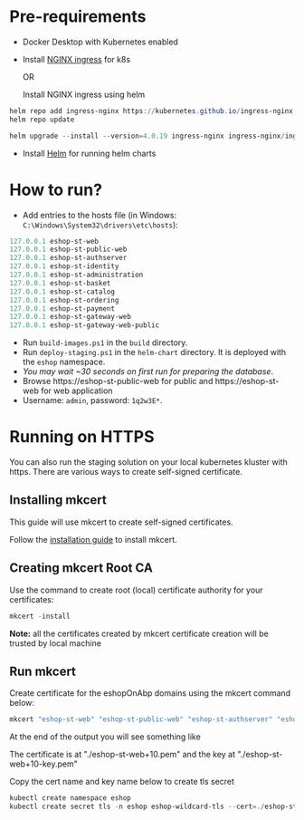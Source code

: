  # Pre-requirements

* Docker Desktop with Kubernetes enabled
* Install [NGINX ingress](https://kubernetes.github.io/ingress-nginx/deploy/) for k8s

    OR

    Install NGINX ingress using helm
```powershell
helm repo add ingress-nginx https://kubernetes.github.io/ingress-nginx
helm repo update

helm upgrade --install --version=4.0.19 ingress-nginx ingress-nginx/ingress-nginx
```
* Install [Helm](https://helm.sh/docs/intro/install/) for running helm charts


# How to run?

* Add entries to the hosts file (in Windows: `C:\Windows\System32\drivers\etc\hosts`):

````powershell
127.0.0.1 eshop-st-web
127.0.0.1 eshop-st-public-web
127.0.0.1 eshop-st-authserver
127.0.0.1 eshop-st-identity
127.0.0.1 eshop-st-administration
127.0.0.1 eshop-st-basket
127.0.0.1 eshop-st-catalog
127.0.0.1 eshop-st-ordering
127.0.0.1 eshop-st-payment
127.0.0.1 eshop-st-gateway-web
127.0.0.1 eshop-st-gateway-web-public
````

* Run `build-images.ps1` in the `build` directory.
* Run `deploy-staging.ps1` in the `helm-chart` directory. It is deployed with the `eshop` namespace.
* *You may wait ~30 seconds on first run for preparing the database*.
* Browse https://eshop-st-public-web for public and https://eshop-st-web for web application
* Username: `admin`, password: `1q2w3E*`.

# Running on HTTPS

You can also run the staging solution on your local kubernetes kluster with https. There are various ways to create self-signed certificate. 

## Installing mkcert
This guide will use mkcert to create self-signed certificates.

Follow the [installation guide](https://github.com/FiloSottile/mkcert#installation) to install mkcert.

## Creating mkcert Root CA
Use the command to create root (local) certificate authority for your certificates:
```powershell
mkcert -install
```

**Note:** all the certificates created by mkcert certificate creation will be trusted by local machine

## Run mkcert

Create certificate for the eshopOnAbp domains using the mkcert command below:
```powershell
mkcert "eshop-st-web" "eshop-st-public-web" "eshop-st-authserver" "eshop-st-identity" "eshop-st-administration" "eshop-st-basket" "eshop-st-catalog" "eshop-st-ordering" "eshop-st-payment" "eshop-st-gateway-web" "eshop-st-gateway-web-public"
```

At the end of the output you will see something like

The certificate is at "./eshop-st-web+10.pem" and the key at "./eshop-st-web+10-key.pem"

Copy the cert name and key name below to create tls secret

```powershell
kubectl create namespace eshop
kubectl create secret tls -n eshop eshop-wildcard-tls --cert=./eshop-st-web+10.pem  --key=./eshop-st-web+10-key.pem
```
